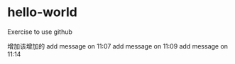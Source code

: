 # hello-world
Exercise to use github

增加该增加的
add message on 11:07
add message on 11:09
add message on 11:14
